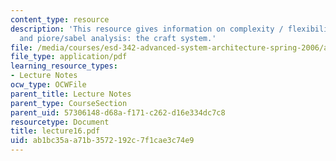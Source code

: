 ```yaml
---
content_type: resource
description: 'This resource gives information on complexity / flexibility analysis,
  and piore/sabel analysis: the craft system.'
file: /media/courses/esd-342-advanced-system-architecture-spring-2006/ab1bc35aa71b3572192c7f1cae3c74e9_lecture16.pdf
file_type: application/pdf
learning_resource_types:
- Lecture Notes
ocw_type: OCWFile
parent_title: Lecture Notes
parent_type: CourseSection
parent_uid: 57306148-d68a-f171-c262-d16e334dc7c8
resourcetype: Document
title: lecture16.pdf
uid: ab1bc35a-a71b-3572-192c-7f1cae3c74e9
---
```

